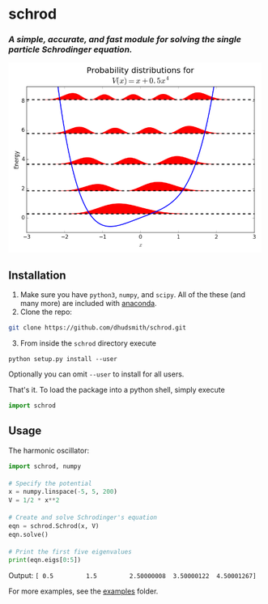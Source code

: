 # schrod
### *A simple, accurate, and fast module for solving the single particle Schrodinger equation.*
<img src="/examples/plots/prob_dist.png" alt="Probability distributions for V(x) = x + 0.5*x^4" width="500"/>

## Installation

1. Make sure you have `python3`, `numpy`, and `scipy`. All of the these (and many more) are included with [anaconda](https://www.continuum.io/downloads).
2. Clone the repo:

 ```bash
 git clone https://github.com/dhudsmith/schrod.git
 ```
3. From inside the `schrod` directory execute

 ```
 python setup.py install --user
 ```
Optionally you can omit `--user` to install for all users.

That's it. To load the package into a python shell, simply execute
```python
import schrod
```

## Usage
The harmonic oscillator:
```python
import schrod, numpy

# Specify the potential
x = numpy.linspace(-5, 5, 200)
V = 1/2 * x**2

# Create and solve Schrodinger's equation
eqn = schrod.Schrod(x, V)
eqn.solve()

# Print the first five eigenvalues
print(eqn.eigs[0:5])
```
Output:
`[ 0.5         1.5         2.50000008  3.50000122  4.50001267]`

For more examples, see the [examples](examples/) folder.

~~~~ Testing trigger event yet again ~~~~
